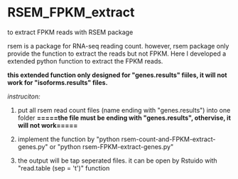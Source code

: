 # RSEM_FPKM_extract
to extract FPKM reads with RSEM package


rsem is a package for RNA-seq reading count. however, rsem package only provide the function to extract the reads but not FPKM. Here I developed a extended python function to extract the FPKM reads.


**this extended function only designed for "genes.results" fiiles, it will not work for "isoforms.results" files.**

_instruciton:_
1. put all rsem read count files (name ending with "genes.results") into one folder 
**=====the file must be ending with "genes.results", othervise, it will not work=====**

2. implement the function by "python rsem-count-and-FPKM-extract-genes.py" or "python rsem-FPKM-extract-genes.py"
3. the output will be tap seperated files. it can be open by Rstuido with "read.table (sep = \'t')" function
